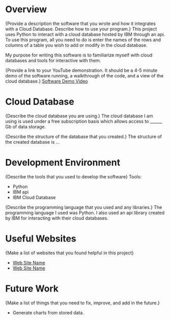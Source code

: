 # Overview

{Provide a description the software that you wrote and how it integrates with a Cloud Database.  Describe how to use your program.}
This project uses Python to interact with a cloud database hosted by IBM through an api. To use this program, all you need to do is 
enter the names of the rows and columns of a table you wish to add or modify in the cloud database.

My purpose for writing this software is to familiarize myself with cloud databases and tools for interactive with them.

{Provide a link to your YouTube demonstration.  It should be a 4-5 minute demo of the software running, a walkthrough of the code, and a view of the cloud database.}
[Software Demo Video](http://youtube.link.goes.here)

# Cloud Database

{Describe the cloud database you are using.}
The cloud database I am using is used under a free subscription basis which allows access to ______ Gb of data storage.

{Describe the structure of the database that you created.}
The structure of the created database is ...

# Development Environment

{Describe the tools that you used to develop the software}
Tools:
* Python
* IBM api
* IBM Cloud Database

{Describe the programming language that you used and any libraries.}
The programming language I used was Python.
I also used an api library created by IBM for interacting with their cloud databases.

# Useful Websites

{Make a list of websites that you found helpful in this project}
* [Web Site Name](http://url.link.goes.here)
* [Web Site Name](http://url.link.goes.here)

# Future Work

{Make a list of things that you need to fix, improve, and add in the future.}
* Generate charts from stored data.

